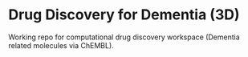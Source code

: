 # Drug Discovery for Dementia (3D)

Working repo for computational drug discovery workspace (Dementia related molecules via ChEMBL).
